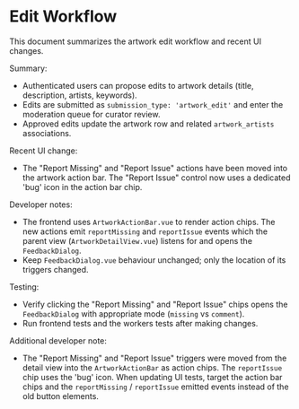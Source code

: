# Edit Workflow

This document summarizes the artwork edit workflow and recent UI changes.

Summary:

- Authenticated users can propose edits to artwork details (title, description, artists, keywords).
- Edits are submitted as `submission_type: 'artwork_edit'` and enter the moderation queue for curator review.
- Approved edits update the artwork row and related `artwork_artists` associations.

Recent UI change:

- The "Report Missing" and "Report Issue" actions have been moved into the artwork action bar. The "Report Issue" control now uses a dedicated 'bug' icon in the action bar chip.

Developer notes:

- The frontend uses `ArtworkActionBar.vue` to render action chips. The new actions emit `reportMissing` and `reportIssue` events which the parent view (`ArtworkDetailView.vue`) listens for and opens the `FeedbackDialog`.
- Keep `FeedbackDialog.vue` behaviour unchanged; only the location of its triggers changed.

Testing:

- Verify clicking the "Report Missing" and "Report Issue" chips opens the `FeedbackDialog` with appropriate mode (`missing` vs `comment`).
- Run frontend tests and the workers tests after making changes.

Additional developer note:

- The "Report Missing" and "Report Issue" triggers were moved from the detail view into the `ArtworkActionBar` as action chips. The `reportIssue` chip uses the 'bug' icon. When updating UI tests, target the action bar chips and the `reportMissing` / `reportIssue` emitted events instead of the old button elements.

